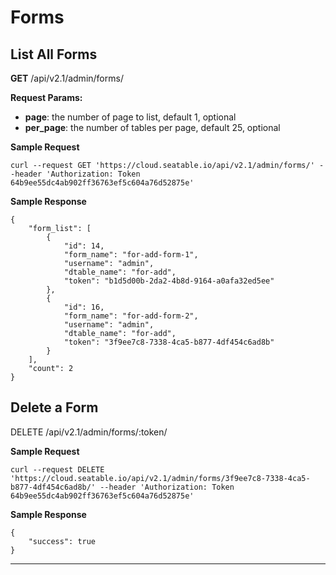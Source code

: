 # Forms

## List All Forms

**GET** /api/v2.1/admin/forms/

**Request Params:**

* **page**: the number of page to list, default 1, optional
* **per_page**: the number of tables per page, default 25, optional

**Sample Request**

```
curl --request GET 'https://cloud.seatable.io/api/v2.1/admin/forms/' --header 'Authorization: Token 64b9ee55dc4ab902ff36763ef5c604a76d52875e'

```

**Sample Response**

```
{
    "form_list": [
        {
            "id": 14,
            "form_name": "for-add-form-1",
            "username": "admin",
            "dtable_name": "for-add",
            "token": "b1d5d00b-2da2-4b8d-9164-a0afa32ed5ee"
        },
        {
            "id": 16,
            "form_name": "for-add-form-2",
            "username": "admin",
            "dtable_name": "for-add",
            "token": "3f9ee7c8-7338-4ca5-b877-4df454c6ad8b"
        }
    ],
    "count": 2
}

```

## Delete a Form

DELETE /api/v2.1/admin/forms/:token/

**Sample Request**

```
curl --request DELETE 'https://cloud.seatable.io/api/v2.1/admin/forms/3f9ee7c8-7338-4ca5-b877-4df454c6ad8b/' --header 'Authorization: Token 64b9ee55dc4ab902ff36763ef5c604a76d52875e'

```

**Sample Response**

```
{
    "success": true
}

```

---


